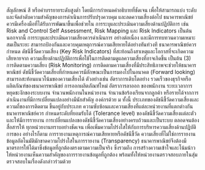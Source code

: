 สัญลักษณ์ สี หรือคำบรรยายระดับสูงต่ำ โดยมีการกำหนดคำอธิบายที่ชัดเจน เพื่อให้สามารถแบ่ง
ระดับและจัดลำดับความสำคัญของการดำเนินการปรับปรุงควบคุม และลดความเสี่ยงต่อไป
ธนาคารพาณิชย์ควรมีเครื่องมือที่ได้รับการพัฒนาขึ้นเพื่อช่วยใน
การระบุและประเมินความเสี่ยงด้านปฏิบัติการ เช่น Risk and Control Self Assessment, Risk
Mapping และ Risk Indicators เป็นต้น นอกจากนี้ การระบุและประเมินความเสี่ยงควรดำเนินการ
อย่างต่อเนื่อง และมีการทบทวนความเหมาะสมเป็นระยะ
สามารถป้องกันและควบคุมเหตุการณ์ความเสียหายได้อย่างทันท่วงที ธนาคารพาณิชย์ควรกำหนด
ดัชนีชี้วัดความเสี่ยง (Key Risk Indicators) ที่สะท้อนถึงสาเหตุและโอกาสที่จะเกิดความเสียหายจาก
ความเสี่ยงด้านปฏิบัติการเพื่อใช้ในการติดตามดูแลความเสี่ยงที่อาจเกิดขึ้น
เป็นต้น
(3) การติดตามความเสี่ยง (Risk Monitoring)
การติดตามความเสี่ยงที่มีประสิทธิภาพจะช่วยให้ธนาคารพาณิชย์
ดัชนีชี้วัดความเสี่ยงที่กำหนดควรมีลักษณะเป็นการมองไปในอนาคต
(Forward looking) สามารถสะท้อนแนวโน้มของความเสี่ยงได้ ตัวอย่างเช่น อัตราการเติบโตอย่าง
รวดเร็วของธุรกิจหรือผลิตภัณฑ์ของธนาคารพาณิชย์ การออกผลิตภัณฑ์ใหม่ อัตราการลาออก
ของพนักงาน ระยะเวลาการหยุดชะงักของระบบงาน จำนวนพนักงานในหน่วยงาน
จำนวนข้อร้องเรียนจากลูกค้า หรือรายได้จากการดำเนินงานที่มีการเปลี่ยนแปลงอย่างมีนัยสำคัญ
องค์กรด้วย
ม
ทั้งนี้ ประเภทของดัชนีชี้วัดความเสี่ยงและความถี่ของการติดตาม
ขึ้นอยู่กับประเภท ความซับซ้อนและความเสี่ยงที่แต่ละหน่วยงานที่แตกต่างกัน ธนาคารพาณิชย์ควร
กําหนดระดับที่ยอมรับได้ (Tolerance level) ของดัชนีชี้วัดความเสี่ยงแต่ละตัว และให้มีการรายงาน
การเปลี่ยนแปลงของดัชนีชี้วัดความเสี่ยงอย่างครบถ้วนและเป็นระบบ ตลอดจนต้องสื่อสารให้
ทุกหน่วยงานทราบอย่างชัดเจน เพื่อเพิ่มความโปร่งใสให้กับการบริหารความเสี่ยงด้านปฏิบัติการของ
อย่างไรก็ตาม การรายงานเหตุการณ์ความเสียหายหรือดัชนีชี้วัด
ความเสี่ยงที่ไม่ใช่การรายงานข้อมูลอัตโนมัติมักขาดความโปร่งใสในการรายงาน (Transparency)
ธนาคารพาณิชย์จึงต้องมีมาตรการให้ได้มาซึ่งข้อมูลที่ถูกต้องตรงตามความเป็นจริง ซึ่งรวมถึง
การสร้างความเข้าใจและโน้มน้าวให้หน่วยงานเห็นความสำคัญของการรายงานข้อมูลที่ถูกต้อง
พร้อมทั้งให้หน่วยงานตรวจสอบภายในสุ่มตรวจสอบในเรื่องดังกล่าวร่วมด้วย
